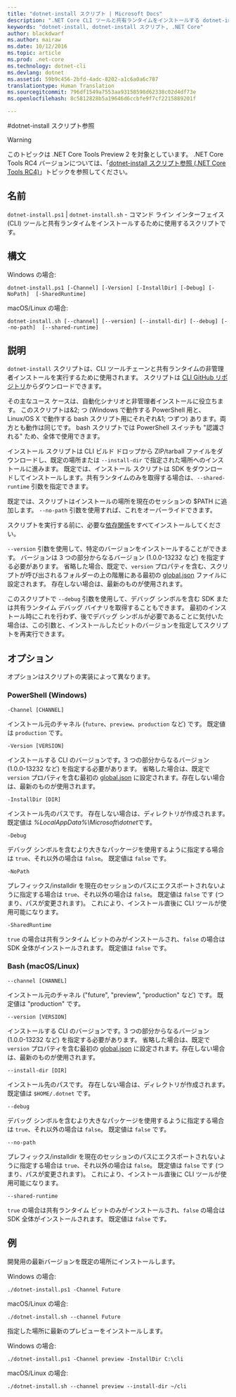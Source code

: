 ```yaml
---
title: "dotnet-install スクリプト | Microsoft Docs"
description: ".NET Core CLI ツールと共有ランタイムをインストールする dotnet-install スクリプトについて説明します。"
keywords: "dotnet-install, dotnet-install スクリプト, .NET Core"
author: blackdwarf
ms.author: mairaw
ms.date: 10/12/2016
ms.topic: article
ms.prod: .net-core
ms.technology: dotnet-cli
ms.devlang: dotnet
ms.assetid: 59b9c456-2bfd-4adc-8202-a1c6a0a6c787
translationtype: Human Translation
ms.sourcegitcommit: 796df1549a7553aa93158598d62338c02d4df73e
ms.openlocfilehash: 8c5812828b5a19646d6ccbfe9f7cf2215889201f

---
```


#<a name="dotnet-install-scripts-reference"></a>dotnet-install スクリプト参照

> [!WARNING]
> このトピックは .NET Core Tools Preview 2 を対象としています。 .NET Core Tools RC4 バージョンについては、「[dotnet-install スクリプト参照 (.NET Core Tools RC4)](../preview3/tools/dotnet-install-script.md)」トピックを参照してください。

## <a name="name"></a>名前
`dotnet-install.ps1` | `dotnet-install.sh` - コマンド ライン インターフェイス (CLI) ツールと共有ランタイムをインストールするために使用するスクリプトです。

## <a name="synopsis"></a>構文
Windows の場合:

`dotnet-install.ps1 [-Channel] [-Version]
    [-InstallDir] [-Debug] [-NoPath] 
    [-SharedRuntime]`

macOS/Linux の場合:

`dotnet-install.sh [--channel] [--version]
    [--install-dir] [--debug] [--no-path] 
    [--shared-runtime]`

## <a name="description"></a>説明
`dotnet-install` スクリプトは、CLI ツールチェーンと共有ランタイムの非管理者インストールを実行するために使用されます。 スクリプトは [CLI GitHub リポジトリ](https://github.com/dotnet/cli/tree/rel/1.0.0-preview2/scripts/obtain)からダウンロードできます。 

その主なユース ケースは、自動化シナリオと非管理者インストールに役立ちます。 このスクリプトは&2; つ (Windows で動作する PowerShell 用と、Linux/OS X で動作する bash スクリプト用にそれぞれ&1; つずつ) あります。両方とも動作は同じです。 bash スクリプトでは PowerShell スイッチも "認識される" ため、全体で使用できます。 

インストール スクリプトは CLI ビルド ドロップから ZIP/tarball ファイルをダウンロードし、既定の場所または `--install-dir` で指定された場所へのインストールに進みます。 既定では、インストール スクリプトは SDK をダウンロードしてインストールします。共有ランタイムのみを取得する場合は、`--shared-runtime` 引数を指定できます。 

既定では、スクリプトはインストールの場所を現在のセッションの $PATH に追加します。 `--no-path` 引数を使用すれば、これをオーバーライドできます。 

スクリプトを実行する前に、必要な[依存関係](https://github.com/dotnet/core/blob/master/Documentation/prereqs.md)をすべてインストールしてください。

`--version` 引数を使用して、特定のバージョンをインストールすることができます。 バージョンは 3 つの部分からなるバージョン (1.0.0-13232 など) を指定する必要があります。 省略した場合、既定で、`version` プロパティを含む、スクリプトが呼び出されるフォルダーの上の階層にある最初の [global.json](global-json.md) ファイルに設定されます。 存在しない場合は、最新のものが使用されます。

このスクリプトで `--debug` 引数を使用して、デバッグ シンボルを含む SDK または共有ランタイム デバッグ バイナリを取得することもできます。 最初のインストール時にこれを行わず、後でデバッグ シンボルが必要であることに気付いた場合は、この引数と、インストールしたビットのバージョンを指定してスクリプトを再実行できます。 

## <a name="options"></a>オプション
オプションはスクリプトの実装によって異なります。 

### <a name="powershell-windows"></a>PowerShell (Windows)
`-Channel [CHANNEL]`

インストール元のチャネル (`future`、`preview`、`production` など) です。 既定値は `production` です。

`-Version [VERSION]`

インストールする CLI のバージョンです。3 つの部分からなるバージョン (1.0.0-13232 など) を指定する必要があります。 省略した場合は、既定で `version` プロパティを含む最初の [global.json](global-json.md) に設定されます。存在しない場合は、最新のものが使用されます。     

`-InstallDir [DIR]`

インストール先のパスです。 存在しない場合は、ディレクトリが作成されます。 既定値は *%LocalAppData%\Microsoft\dotnet*です。

`-Debug`

デバッグ シンボルを含むより大きなパッケージを使用するように指定する場合は `true`、それ以外の場合は `false`。 既定値は `false` です。

`-NoPath`

プレフィックス/installdir を現在のセッションのパスにエクスポートされないように指定する場合は `true`、それ以外の場合は `false`。 既定値は `false` です (つまり、パスが変更されます)。 これにより、インストール直後に CLI ツールが使用可能になります。 

`-SharedRuntime`

`true` の場合は共有ランタイム ビットのみがインストールされ、`false` の場合は SDK 全体がインストールされます。 既定値は `false` です。

### <a name="bash-macoslinux"></a>Bash (macOS/Linux)
`--channel [CHANNEL]`

インストール元のチャネル ("future", "preview", "production" など) です。 既定値は "production" です。

`--version [VERSION]`

インストールする CLI のバージョンです。3 つの部分からなるバージョン (1.0.0-13232 など) を指定する必要があります。 省略した場合は、既定で `version` プロパティを含む最初の [global.json](global-json.md) に設定されます。存在しない場合は、最新のものが使用されます。     

`--install-dir [DIR]`

インストール先のパスです。 存在しない場合は、ディレクトリが作成されます。 既定値は `$HOME/.dotnet` です。

`--debug`

デバッグ シンボルを含むより大きなパッケージを使用するように指定する場合は `true`、それ以外の場合は `false`。 既定値は `false` です。

`--no-path`

プレフィックス/installdir を現在のセッションのパスにエクスポートされないように指定する場合は `true`、それ以外の場合は `false`。 既定値は `false` です (つまり、パスが変更されます)。 これにより、インストール直後に CLI ツールが使用可能になります。  

`--shared-runtime`

`true` の場合は共有ランタイム ビットのみがインストールされ、`false` の場合は SDK 全体がインストールされます。 既定値は `false` です。

## <a name="examples"></a>例

開発用の最新バージョンを既定の場所にインストールします。

Windows の場合:

`./dotnet-install.ps1 -Channel Future`

macOS/Linux の場合:

`./dotnet-install.sh --channel Future`

指定した場所に最新のプレビューをインストールします。

Windows の場合:

`./dotnet-install.ps1 -Channel preview -InstallDir C:\cli`

macOS/Linux の場合:

`./dotnet-install.sh --channel preview --install-dir ~/cli`



<!--HONumber=Feb17_HO2-->


